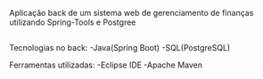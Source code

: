 Aplicação back de um sistema web de gerenciamento de finanças utilizando Spring-Tools e Postgree 

##

Tecnologias no back:
-Java(Spring Boot)
-SQL(PostgreSQL)

Ferramentas utilizadas:
-Eclipse IDE
-Apache Maven

##
